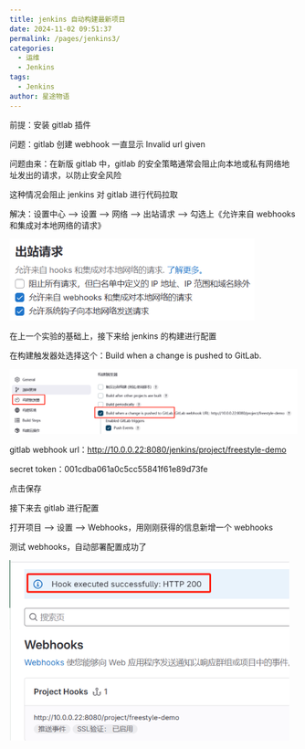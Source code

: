 ```yaml
---
title: jenkins 自动构建最新项目
date: 2024-11-02 09:51:37
permalink: /pages/jenkins3/
categories:
  - 运维
  - Jenkins
tags:
  - Jenkins
author: 星途物语
---
```

前提：安装 gitlab 插件

问题：gitlab 创建 webhook 一直显示 Invalid url given

问题由来：在新版 gitlab 中，gitlab 的安全策略通常会阻止向本地或私有网络地址发出的请求，以防止安全风险

这种情况会阻止 jenkins 对 gitlab 进行代码拉取

解决：设置中心 --> 设置 --> 网络 --> 出站请求 --> 勾选上《允许来自 webhooks 和集成对本地网络的请求》

 <img src="/img/image-20240911214338339.png" alt="image-20240911214338339" style="zoom:80%;" />

在上一个实验的基础上，接下来给 jenkins 的构建进行配置

在构建触发器处选择这个：Build when a change is pushed to GitLab.

<img src="/img/image-20240911214725465.png" alt="image-20240911214725465" style="zoom:80%;" />

gitlab webhook url：http://10.0.0.22:8080/jenkins/project/freestyle-demo

secret token：001cdba061a0c5cc55841f61e89d73fe

点击保存

接下来去 gitlab 进行配置

打开项目 --> 设置 --> Webhooks，用刚刚获得的信息新增一个 webhooks

测试 webhooks，自动部署配置成功了

 <img src="/img/image-20240911215158714.png" alt="image-20240911215158714" style="zoom:80%;" />